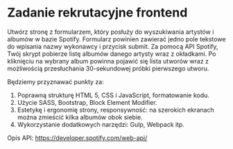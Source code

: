 Zadanie rekrutacyjne frontend
=============================

Utwórz stronę z formularzem, który posłuży do wyszukiwania artystów i albumów w bazie Spotify.
Formularz powinien zawierać jedno pole tekstowe do wpisania nazwy wykonawcy i przycisk submit.
Za pomocą API Spotify, Twój skrypt pobierze listę albumów danego artysty wraz z okładkami.
Po kliknięciu na wybrany album powinna pojawić się lista utworów wraz z możliwością przesłuchania 30-sekundowej próbki pierwszego utworu.

Będziemy przyznawać punkty za:
1. Poprawną strukturę HTML 5, CSS i JavaScript, formatowanie kodu.
2. Użycie SASS, Bootstrap, Block Element Modifier.
3. Estetykę i ergonomię strony, responsywność: na szerokich ekranach można zmieścić kilka albumów obok siebie.
4. Wykorzystanie dodatkowych narzędzi: Gulp, Webpack itp.

Opis API: https://developer.spotify.com/web-api/
